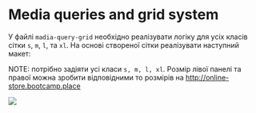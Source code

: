 # Media queries and grid system

У файлі `madia-query-grid` необхідно реалізувати логіку для усіх класів сітки `s`, `m`, `l`, та `xl`.
На основі створеної сітки реалізувати наступний макет:

NOTE: потрібно задіяти усі класи `s, m, l, xl`. 
Розмір лівої панелі та правої можна зробити відповідними то розмірів
на <http://online-store.bootcamp.place>

![](./grid.gif)
